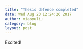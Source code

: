 ```yaml
---
title: "Thesis defence completed"
date: Wed Aug 23 12:24:26 2017
author: xiaoyuliu
category: blog
layout: post
---
```


Excited!
